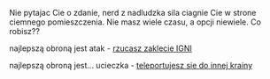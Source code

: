 Nie pytajac Cie o zdanie, nerd z nadludzka sila ciagnie Cie w strone ciemnego pomieszczenia.
Nie masz wiele czasu, a opcji niewiele. Co robisz??

najlepszą obroną jest atak - [rzucasz zaklecie IGNI](igni/igni.md)

najlepszą obroną jest... ucieczka - [teleportujesz sie do innej krainy](../../../../kadarka/kadarka.md)
